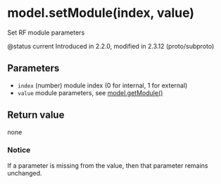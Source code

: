# model.setModule(index, value)

Set RF module parameters

@status current Introduced in 2.2.0, modified in 2.3.12 (proto/subproto)

## Parameters

* `index` (number) module index (0 for internal, 1 for external)
* `value` module parameters, see [model.getModule()](getmodule.md)

## Return value

none

### Notice

If a parameter is missing from the value, then that parameter remains unchanged.
